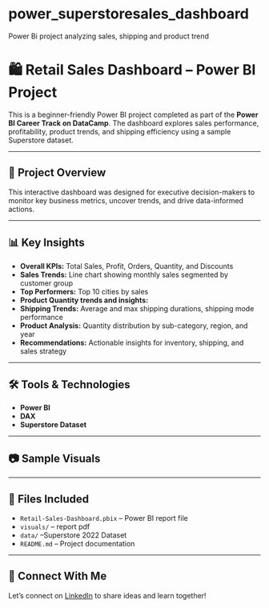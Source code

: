 # power_superstoresales_dashboard
Power Bi project analyzing sales, shipping and product trend
# 🛍️ Retail Sales Dashboard – Power BI Project

This is a beginner-friendly Power BI project completed as part of the **Power BI Career Track on DataCamp**. The dashboard explores sales performance, profitability, product trends, and shipping efficiency using a sample Superstore dataset.

---

## 📌 Project Overview

This interactive dashboard was designed for executive decision-makers to monitor key business metrics, uncover trends, and drive data-informed actions.

---

## 📊 Key Insights

- **Overall KPIs:** Total Sales, Profit, Orders, Quantity, and Discounts  
- **Sales Trends:** Line chart showing monthly sales segmented by customer group  
- **Top Performers:** Top 10 cities by sales  
- **Product Quantity trends and insights:**  
- **Shipping Trends:** Average and max shipping durations, shipping mode performance  
- **Product Analysis:** Quantity distribution by sub-category, region, and year  
- **Recommendations:** Actionable insights for inventory, shipping, and sales strategy

---

## 🛠️ Tools & Technologies

- **Power BI**
- **DAX**
- **Superstore Dataset**

---

## 📷 Sample Visuals


---

## 📂 Files Included

- `Retail-Sales-Dashboard.pbix` – Power BI report file  
- `visuals/` – report pdf
- `data/` –Superstore 2022 Dataset  
- `README.md` – Project documentation  

---



## 🔗 Connect With Me

Let’s connect on [LinkedIn](https://www.linkedin.com/in/sevidzem-marilyn-218979255/) to share ideas and learn together!


